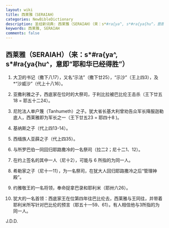 ```yaml
---
layout: wiki
title: 西莱雅（SERAIAH）
categories: NewBibleDictionary
description: 圣经新词典: 西莱雅（SERAIAH）（来：s*#ra{ya^, s*#ra{ya{hu^，意即“耶和华已经得胜”）
keywords: 西莱雅, SERAIAH
comments: false
---
```


## 西莱雅（SERAIAH）（来：s*#ra{ya^, s*#ra{ya{hu^，意即“耶和华已经得胜”）

1. 大卫的书记（撒下八17），又名“示法”（撒下廿25），“示沙”（王上四3），及*“沙威沙”（代上十八16）。

2. 亚撒利雅之子，西底家在位时的大祭司，于利比拉被巴比伦王击杀（王下廿五18 = 耶五十二24）。

3. 尼陀法人单户篾（Tanhumeth）之子。犹大省长基大利曾劝告众军长降服迦勒底人，西莱雅即为军长之一（王下廿五23 = 耶四十8 )。

4. 基纳斯之子（代上四13-14）。

5. 西缅族人亚薛之子（代上四35）。

6. 与所罗巴伯一同回归耶路撒冷的一名祭司（拉二2；尼十二1、12）。

7. 在约上签名的其中一人（尼十2），可能与 6 所指的为同一人。

8. 希勒家之子（尼十一11），为一名祭司，在犹大人回归耶路撒冷之后“管理神殿”。

9. 约雅敬王的一名将领，奉命捉拿巴录和耶利米（耶卅六26）。

10. 犹大的一名首领：西底家王在位第四年往巴比伦去，西莱雅与王同往，并带着耶利米所写针对巴比伦的预言（耶五十一59、61）。有人相信他与3所指的为同一人。

J.D.D.









